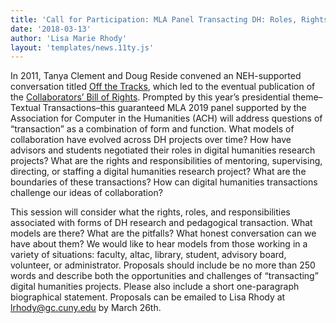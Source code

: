 ```yaml
---
title: 'Call for Participation: MLA Panel Transacting DH: Roles, Rights, and Responsibilities of Collaboration'
date: '2018-03-13'
author: 'Lisa Marie Rhody'
layout: 'templates/news.11ty.js'
---
```

In 2011, Tanya Clement and Doug Reside convened an NEH-supported conversation titled [Off the Tracks](http://mith.umd.edu/offthetracks/), which led to the eventual publication of the [Collaborators’ Bill of Rights](http://mcpress.media-commons.org/offthetracks/part-one-models-for-collaboration-career-paths-acquiring-institutional-support-and-transformation-in-the-field/a-collaboration/collaborators%E2%80%99-bill-of-rights/). Prompted by this year’s presidential theme–Textual Transactions–this guaranteed MLA 2019 panel supported by the Association for Computer in the Humanities (ACH) will address questions of “transaction” as a combination of form and function. What models of collaboration have evolved across DH projects over time? How have advisors and students negotiated their roles in digital humanities research projects? What are the rights and responsibilities of mentoring, supervising, directing, or staffing a digital humanities research project? What are the boundaries of these transactions? How can digital humanities transactions challenge our ideas of collaboration?

This session will consider what the rights, roles, and responsibilities associated with forms of DH research and pedagogical transaction. What models are there? What are the pitfalls? What honest conversation can we have about them? We would like to hear models from those working in a variety of situations: faculty, altac, library, student, advisory board, volunteer, or administrator. Proposals should include be no more than 250 words and describe both the opportunities and challenges of “transacting” digital humanities projects. Please also include a short one-paragraph biographical statement. Proposals can be emailed to Lisa Rhody at [lrhody@gc.cuny.edu](mailto:lrhody@gc.cuny.edu) by March 26th.
